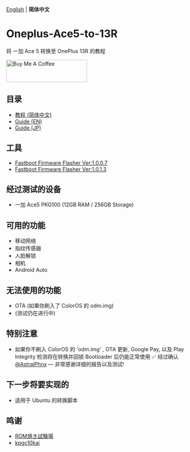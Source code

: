 [English](README.md) | **简体中文**

# Oneplus-Ace5-to-13R
将 一加 Ace 5 转换至 OnePlus 13R 的教程

<a href="https://www.buymeacoffee.com/kinginu" target="_blank"><img src="https://cdn.buymeacoffee.com/buttons/v2/default-yellow.png" alt="Buy Me A Coffee" style="height: 60px !important;width: 217px !important;" ></a>

## 目录
- [教程 (简体中文)](docs/convert_guide_zh.md)
- [Guide (EN)](docs/convert_guide_en.md)
- [Guide (JP)](docs/convert_guide_jp.md)

## 工具
- [Fastboot Firmware Flasher Ver:1.0.0.7](https://t.me/gt3neo5hub/521/207068)
- [Fastboot Firmware Flasher Ver:1.0.1.3](https://t.me/gt3neo5hub/521/269449)

## 经过测试的设备
- 一加 Ace5 PKG100 (12GB RAM / 256GB Storage)

## 可用的功能
- 移动网络
- 指纹传感器
- 人脸解锁
- 相机
- Android Auto

## 无法使用的功能
- OTA (如果你刷入了 ColorOS 的 odm.img)
- (测试仍在进行中)

## 特别注意
- 如果你不刷入 ColorOS 的 'odm.img' , OTA 更新, Google Pay, 以及 Play Integrity 检测将在转换并回锁 Bootloader 后仍能正常使用
✅ 经过确认 [@AstralPhnx](https://github.com/kinginu/Oneplus-Ace5-to-13R/issues/25) — 非常感谢详细的报告以及测试!

## 下一步将要实现的
- 适用于 Ubuntu 的转换脚本

## 鸣谢
- [ROM焼き試験場](https://mitanyan98.hatenablog.com/)
- [kpgc10kai](https://x.com/kpgc10kai_)

